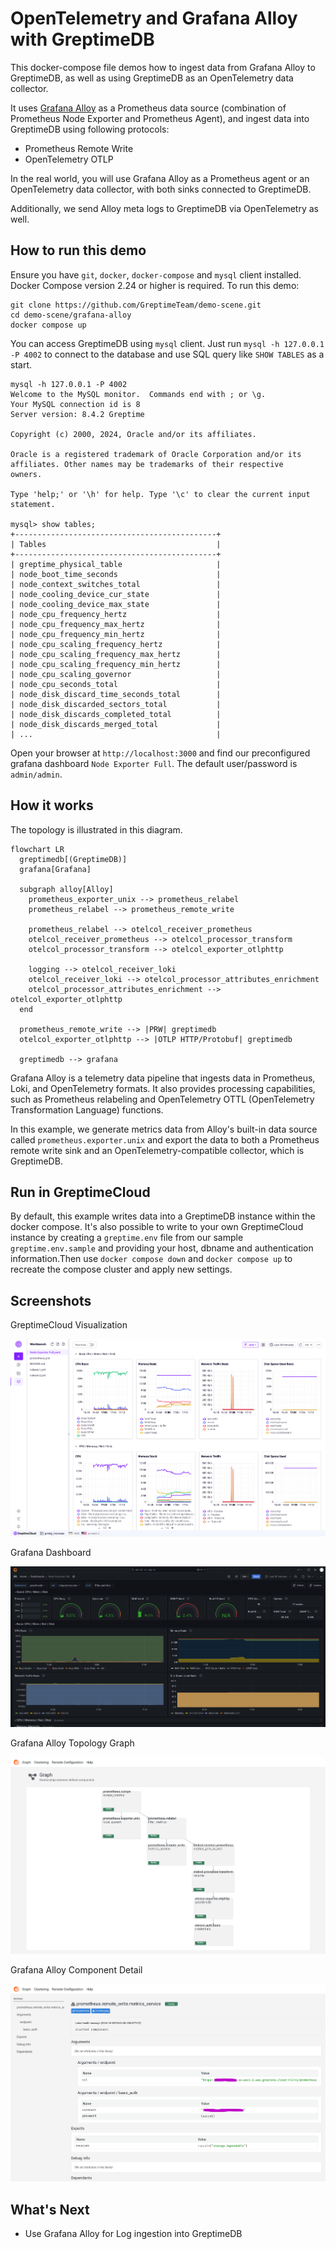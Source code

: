 # OpenTelemetry and Grafana Alloy with GreptimeDB

This docker-compose file demos how to ingest data from Grafana Alloy to
GreptimeDB, as well as using GreptimeDB as an OpenTelemetry data collector.

It uses [Grafana Alloy](https://grafana.com/docs/alloy) as a Prometheus data
source (combination of Prometheus Node Exporter and Prometheus Agent), and
ingest data into GreptimeDB using following protocols:

- Prometheus Remote Write
- OpenTelemetry OTLP

In the real world, you will use Grafana Alloy as a Prometheus agent or an
OpenTelemetry data collector, with both sinks connected to GreptimeDB.

Additionally, we send Alloy meta logs to GreptimeDB via OpenTelemetry as well.

## How to run this demo

Ensure you have `git`, `docker`, `docker-compose` and `mysql` client
installed. Docker Compose version 2.24 or higher is required. To run this
demo:

```shell
git clone https://github.com/GreptimeTeam/demo-scene.git
cd demo-scene/grafana-alloy
docker compose up
```

You can access GreptimeDB using `mysql` client. Just run `mysql -h 127.0.0.1 -P
4002` to connect to the database and use SQL query like `SHOW TABLES` as a
start.

```
mysql -h 127.0.0.1 -P 4002
Welcome to the MySQL monitor.  Commands end with ; or \g.
Your MySQL connection id is 8
Server version: 8.4.2 Greptime

Copyright (c) 2000, 2024, Oracle and/or its affiliates.

Oracle is a registered trademark of Oracle Corporation and/or its
affiliates. Other names may be trademarks of their respective
owners.

Type 'help;' or '\h' for help. Type '\c' to clear the current input statement.

mysql> show tables;
+---------------------------------------------+
| Tables                                      |
+---------------------------------------------+
| greptime_physical_table                     |
| node_boot_time_seconds                      |
| node_context_switches_total                 |
| node_cooling_device_cur_state               |
| node_cooling_device_max_state               |
| node_cpu_frequency_hertz                    |
| node_cpu_frequency_max_hertz                |
| node_cpu_frequency_min_hertz                |
| node_cpu_scaling_frequency_hertz            |
| node_cpu_scaling_frequency_max_hertz        |
| node_cpu_scaling_frequency_min_hertz        |
| node_cpu_scaling_governor                   |
| node_cpu_seconds_total                      |
| node_disk_discard_time_seconds_total        |
| node_disk_discarded_sectors_total           |
| node_disk_discards_completed_total          |
| node_disk_discards_merged_total             |
| ...                                         |
```


Open your browser at `http://localhost:3000` and find our preconfigured grafana dashboard `Node Exporter Full`. The default user/password is `admin/admin`.

## How it works

The topology is illustrated in this diagram.

```mermaid
flowchart LR
  greptimedb[(GreptimeDB)]
  grafana[Grafana]

  subgraph alloy[Alloy]
    prometheus_exporter_unix --> prometheus_relabel
    prometheus_relabel --> prometheus_remote_write

    prometheus_relabel --> otelcol_receiver_prometheus
    otelcol_receiver_prometheus --> otelcol_processor_transform
    otelcol_processor_transform --> otelcol_exporter_otlphttp

    logging --> otelcol_receiver_loki
    otelcol_receiver_loki --> otelcol_processor_attributes_enrichment
    otelcol_processor_attributes_enrichment --> otelcol_exporter_otlphttp
  end

  prometheus_remote_write --> |PRW| greptimedb
  otelcol_exporter_otlphttp --> |OTLP HTTP/Protobuf| greptimedb

  greptimedb --> grafana
```

Grafana Alloy is a telemetry data pipeline that ingests data in Prometheus,
Loki, and OpenTelemetry formats. It also provides processing capabilities, such
as Prometheus relabeling and OpenTelemetry OTTL (OpenTelemetry Transformation
Language) functions.

In this example, we generate metrics data from Alloy's built-in data source
called `prometheus.exporter.unix` and export the data to both a Prometheus
remote write sink and an OpenTelemetry-compatible collector, which is
GreptimeDB.

## Run in GreptimeCloud

By default, this example writes data into a GreptimeDB instance within the
docker compose. It's also possible to write to your own GreptimeCloud instance
by creating a `greptime.env` file from our sample `greptime.env.sample` and
providing your host, dbname and authentication information.Then use `docker
compose down` and `docker compose up` to recreate the compose cluster and apply
new settings.

## Screenshots

GreptimeCloud Visualization

![greptimecloud](media/greptimecloud.png)

Grafana Dashboard

![grafana dashboard](media/grafana-dashboard.png)

Grafana Alloy Topology Graph

![alloy graph](media/alloy-graph.png)

Grafana Alloy Component Detail

![alloy component detail](media/alloy-sink-detail.png)

## What's Next

- Use Grafana Alloy for Log ingestion into GreptimeDB

